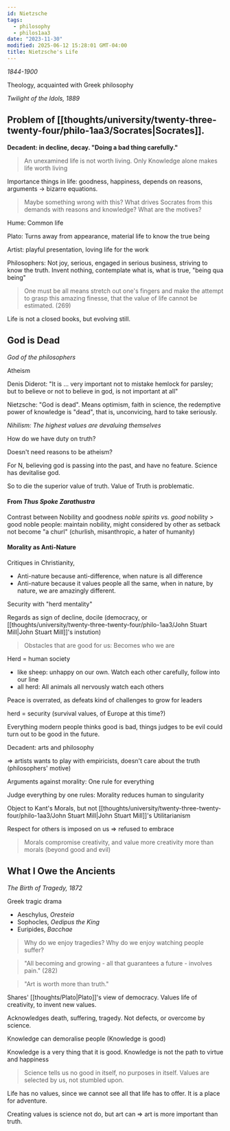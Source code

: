 ```yaml
---
id: Nietzsche
tags:
  - philosophy
  - philos1aa3
date: "2023-11-30"
modified: 2025-06-12 15:28:01 GMT-04:00
title: Nietzsche's Life
---
```


_1844-1900_

Theology, acquainted with Greek philosophy

_Twilight of the Idols, 1889_

## Problem of [[thoughts/university/twenty-three-twenty-four/philo-1aa3/Socrates|Socrates]].

**Decadent: in decline, decay. "Doing a bad thing carefully."**

> An unexamined life is not worth living. Only Knowledge alone makes life worth living

Importance things in life: goodness, happiness, depends on reasons, arguments -> bizarre equations.

> Maybe something wrong with this? What drives Socrates from this demands with reasons and knowledge? What are the motives?

Hume: Common life

Plato: Turns away from appearance, material life to know the true being

Artist: playful presentation, loving life for the work

Philosophers: Not joy, serious, engaged in serious business, striving to know the truth. Invent nothing, contemplate what is, what is true, "being qua being"

> One must be all means stretch out one's fingers and make the attempt to grasp this amazing finesse, that the value of life cannot be estimated. (269)

Life is not a closed books, but evolving still.

## God is Dead

_God of the philosophers_

Atheism

Denis Diderot: "It is ... very important not to mistake hemlock for parsley; but to believe or not to believe in god, is not important at all"

Nietzsche: "God is dead". Means optimism, faith in science, the redemptive power of knowledge is "dead", that is, unconvicing, hard to take seriously.

_Nihilism: The highest values are devaluing themselves_

How do we have duty on truth?

Doesn't need reasons to be atheism?

For N, believing god is passing into the past, and have no feature. Science has devitalise god.

So to die the superior value of truth. Value of Truth is problematic.

#### From _Thus Spoke Zarathustra_

Contrast between Nobility and goodness
_noble spirits vs. good_
nobility > good
noble people: maintain nobility, might considered by other as setback
not become "a churl" (churlish, misanthropic, a hater of humanity)

#### Morality as Anti-Nature

Critiques in Christianity,

- Anti-nature because anti-difference, when nature is all difference
- Anti-nature because it values people all the same, when in nature, by nature, we are amazingly different.

Security with "herd mentality"

Regards as sign of decline, docile (democracy, or [[thoughts/university/twenty-three-twenty-four/philo-1aa3/John Stuart Mill|John Stuart Mill]]'s instution)

> Obstacles that are good for us: Becomes who we are

Herd = human society

- like sheep: unhappy on our own. Watch each other carefully, follow into our line
- all herd: All animals all nervously watch each others

Peace is overrated, as defeats kind of challenges to grow for leaders

herd = security (survival values, of Europe at this time?)

Everything modern people thinks good is bad, things judges to be evil could turn out to be good in the future.

Decadent: arts and philosophy

=> artists wants to play with empiricists, doesn't care about the truth (philosophers' motive)

Arguments against morality: One rule for everything

Judge everything by one rules: Morality reduces human to singularity

Object to Kant's Morals, but not [[thoughts/university/twenty-three-twenty-four/philo-1aa3/John Stuart Mill|John Stuart Mill]]'s Utilitarianism

Respect for others is imposed on us => refused to embrace

> Morals compromise creativity, and value more creativity more than morals (beyond good and evil)

## What I Owe the Ancients

_The Birth of Tragedy, 1872_

Greek tragic drama

- Aeschylus, _Oresteia_
- Sophocles, _Oedipus the King_
- Euripides, _Bacchae_

> Why do we enjoy tragedies? Why do we enjoy watching people suffer?

> "All becoming and growing - all that guarantees a future - involves pain." (282)

> "Art is worth more than truth."

Shares' [[thoughts/Plato|Plato]]'s view of democracy. Values life of creativity, to invent new values.

Acknowledges death, suffering, tragedy. Not defects, or overcome by science.

Knowledge can demoralise people (Knowledge is good)

Knowledge is a very thing that it is good. Knowledge is not the path to virtue and happiness

> Science tells us no good in itself, no purposes in itself. Values are selected by us, not stumbled upon.

Life has no values, since we cannot see all that life has to offer. It is a place for adventure.

Creating values is science not do, but art can => art is more important than truth.
